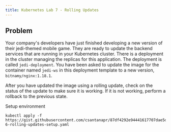 ```yaml
---
title: Kubernetes Lab 7 - Rolling Updates
---
```


## Problem

Your company's developers have just finished developing a new version of their jedi-themed mobile game. They are ready to update the backend services that are running in your Kubernetes cluster. There is a deployment in the cluster managing the replicas for this application. The deployment is called `jedi-deployment`. You have been asked to update the image for the container named `jedi-ws` in this deployment template to a new version, `bitnamy/nginx:1.18.1`.

After you have updated the image using a rolling update, check on the status of the update to make sure it is working. If it is not working, perform a rollback to the previous state.

Setup environment
```
kubectl apply -f https://gist.githubusercontent.com/csantanapr/87df4292e94441617707dae5de488cf4/raw/cb515f7bae77a3f0e76fdc7f6aa0f4e89cc5fec7/lab-6-rolling-updates-setup.yaml
```
